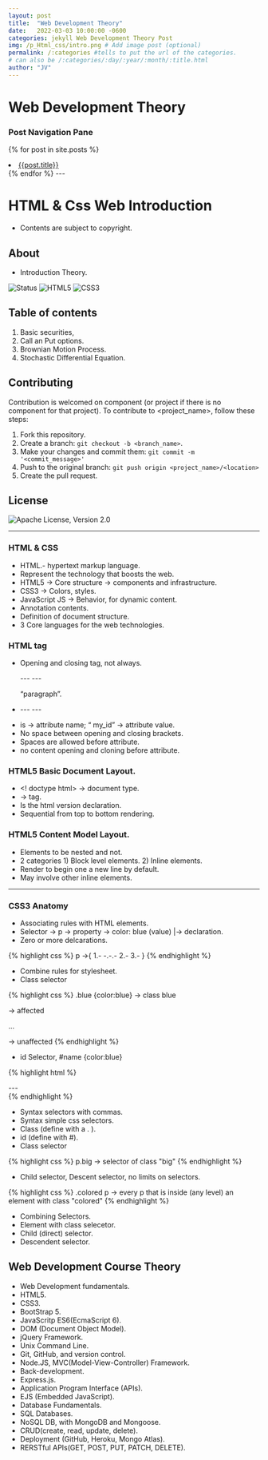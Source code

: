 ```yaml
---
layout: post
title:  "Web Development Theory"
date:   2022-03-03 10:00:00 -0600
categories: jekyll Web Development Theory Post
img: /p_Html_css/intro.png # Add image post (optional)
permalink: /:categories #tells to put the url of the categories.
# can also be /:categories/:day/:year/:month/:title.html
author: "JV"
---
```


# Web Development Theory

<!--this block make a for loop for the hyperlinks of the posts in the static site. Also added the if statment that highlights in color orange the link of the post you are on-->
### Post Navigation Pane
{% for post in site.posts %}
<li> <a style="{% if page.url == post.url %} color:#CE534D;{% endif%}" href="{{ post.url }}"> {{post.title}}</a> </li>
{% endfor %}  
---

# HTML & Css Web Introduction 
* Contents are subject to copyright.

## About  
* Introduction Theory.

![Status](https://img.shields.io/badge/Status-Active-green) 
![HTML5](https://img.shields.io/static/v1?label=&message=HTML5&color=orange&style=flat&logo=HTML5&logoColor=orange&logoWidth=30&labelColor=black)
![CSS3](https://img.shields.io/static/v1?label=&message=CSS3&color=blue&style=flat&logo=CSS3&logoColor=blue&logoWidth=30&labelColor=white)


## Table of contents
1. Basic securities,
2. Call an Put options.
3. Brownian Motion Process. 
4. Stochastic Differential Equation.


## Contributing  <Reporting issues>
  <!--- If your README is long or you have some specific process or steps you want contributors to follow, consider creating a separate CONTRIBUTING.md file--->
Contribution is welcomed on component (or project if there is no component for that project).
To contribute to <project_name>, follow these steps:

1. Fork this repository.
2. Create a branch: `git checkout -b <branch_name>`.
3. Make your changes and commit them: `git commit -m '<commit_message>'`
4. Push to the original branch: `git push origin <project_name>/<location>`
5. Create the pull request.

## License
![Apache License, Version 2.0](https://img.shields.io/hexpm/l/plug?color=orange&label=License&style=flat-square)

---

### HTML & CSS

* HTML.- hypertext markup language.
* Represent the technology that boosts the web.
* HTML5 -> Core structure -> components and infrastructure.
* CSS3 -> Colors, styles.
* JavaScript JS -> Behavior, for dynamic content.
* Annotation contents.
* Definition of document structure.
* 3 Core languages for the web technologies.


### HTML tag
* Opening and closing tag, not always. <p> --- --- </p> “paragraph”.
* <p id= “my_id”> --- --- </p>
*  is ->  attribute name;  “ my_id” -> attribute value.
* No space between opening and closing brackets.
* Spaces are allowed before attribute.
* no content opening and cloning before attribute.

### HTML5 Basic Document Layout.
* <! doctype html> -> document type.
* <html> </html> -> tag.
* Is the html version declaration.
* Sequential from top to bottom rendering.

### HTML5 Content Model Layout.
* Elements to be nested and not.
* 2 categories 1) Block level elements. 2) Inline elements.
* Render to begin one a new line by default.
* May involve other inline elements.

---

### CSS3 Anatomy
* Associating rules with HTML elements.
* Selector -> p -> property
	            -> color: blue (value)
		  |-> declaration.
* Zero or more delcarations.

{% highlight css %}
p ->{ 1.- -.-.- 
  2.-
  3.- 
}
{% endhighlight %}

* Combine rules for stylesheet.
* Class selector

{% highlight css %}
 .blue {color:blue}  -> class blue
<p class: “blue”>  -> affected 
<p > … </p> -> unaffected
{% endhighlight %}

* id Selector, #name {color:blue}

{% highlight html %}
<div id: “name”>--- </div>
{% endhighlight %}

* Syntax selectors with commas.
* Syntax simple css selectors.
* Class (define with a . ).
* id (define with #).
* Class selector 

{% highlight css %}
p.big -> selector of class "big"
{% endhighlight %}

* Child selector, Descent selector, no limits on selectors.

{% highlight css %}
.colored p -> every p that is inside (any level) an element with class "colored"
{% endhighlight %}

* Combining Selectors.
* Element with class selecetor.
* Child (direct) selector.
* Descendent selector.

## Web Development Course Theory
* Web Development fundamentals.
* HTML5.
* CSS3.
* BootStrap 5.
* JavaScritp ES6(EcmaScript 6).
* DOM (Document Object Model).
* jQuery Framework.
* Unix Command Line.
* Git, GitHub, and version control.
* Node.JS, MVC(Model-View-Controller) Framework.
* Back-development.
* Express.js.
* Application Program Interface (APIs).
* EJS (Embedded JavaScript).
* Database Fundamentals.
* SQL Databases.
* NoSQL DB, with MongoDB and Mongoose.
* CRUD(create, read, update, delete).
* Deployment (GitHub, Heroku, Mongo Atlas).
* RERSTful APIs(GET, POST, PUT, PATCH, DELETE).



 
 
